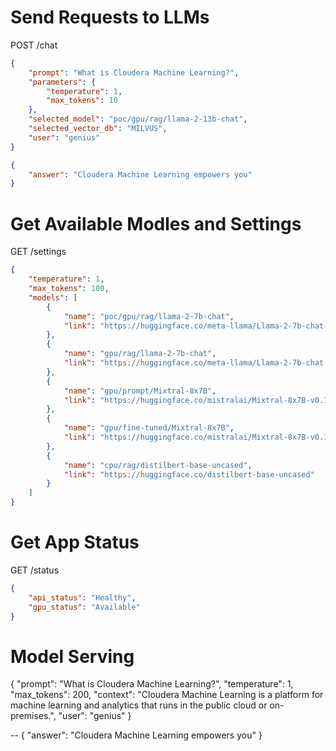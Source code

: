 
# Send Requests to LLMs
POST /chat

```json
{
    "prompt": "What is Cloudera Machine Learning?",
    "parameters": {
        "temperature": 1,
        "max_tokens": 10
    },
    "selected_model": "poc/gpu/rag/llama-2-13b-chat",
    "selected_vector_db": "MILVUS",
    "user": "genius"
}
```


```json
{
    "answer": "Cloudera Machine Learning empowers you"
}
```

# Get Available Modles and Settings
GET /settings

```json
{
    "temperature": 1,
    "max_tokens": 100,
    "models": [
        {
            "name": "poc/gpu/rag/llama-2-7b-chat",
            "link": "https://huggingface.co/meta-llama/Llama-2-7b-chat-hf"
        },
        {
            "name": "gpu/rag/llama-2-7b-chat",
            "link": "https://huggingface.co/meta-llama/Llama-2-7b-chat-hf"
        },
        {
            "name": "gpu/prompt/Mixtral-8x7B",
            "link": "https://huggingface.co/mistralai/Mixtral-8x7B-v0.1"
        },
        {
            "name": "gpu/fine-tuned/Mixtral-8x7B",
            "link": "https://huggingface.co/mistralai/Mixtral-8x7B-v0.1"
        },
        {
            "name": "cpu/rag/distilbert-base-uncased",
            "link": "https://huggingface.co/distilbert-base-uncased"
        }
    ]
}
```

# Get App Status
GET /status

```json
{
    "api_status": "Healthy",
    "gpu_status": "Available"
}
```

# Model Serving

{
    "prompt": "What is Cloudera Machine Learning?",
    "temperature": 1,
    "max_tokens": 200,
    "context": "Cloudera Machine Learning is a platform for machine learning and analytics that runs in the public cloud or on-premises.",
    "user": "genius"
}

--
{
    "answer": "Cloudera Machine Learning empowers you"
}
